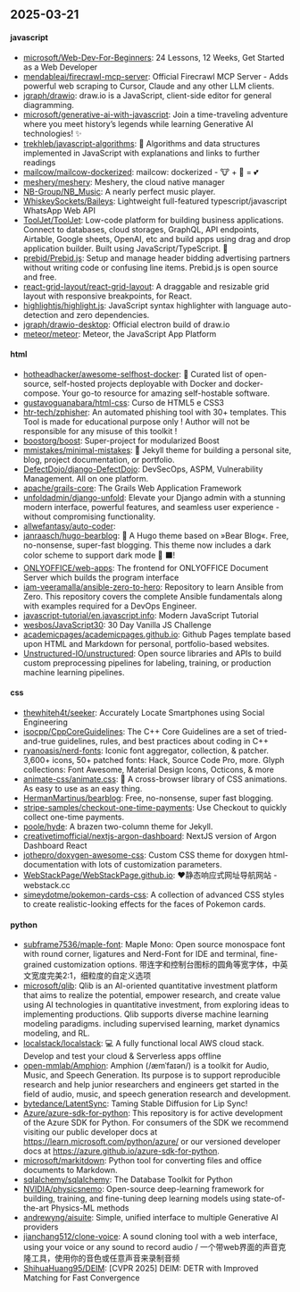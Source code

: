 ## 2025-03-21

#### javascript
* [microsoft/Web-Dev-For-Beginners](https://github.com/microsoft/Web-Dev-For-Beginners): 24 Lessons, 12 Weeks, Get Started as a Web Developer
* [mendableai/firecrawl-mcp-server](https://github.com/mendableai/firecrawl-mcp-server): Official Firecrawl MCP Server - Adds powerful web scraping to Cursor, Claude and any other LLM clients.
* [jgraph/drawio](https://github.com/jgraph/drawio): draw.io is a JavaScript, client-side editor for general diagramming.
* [microsoft/generative-ai-with-javascript](https://github.com/microsoft/generative-ai-with-javascript): Join a time-traveling adventure where you meet history’s legends while learning Generative AI technologies! ✨
* [trekhleb/javascript-algorithms](https://github.com/trekhleb/javascript-algorithms): 📝 Algorithms and data structures implemented in JavaScript with explanations and links to further readings
* [mailcow/mailcow-dockerized](https://github.com/mailcow/mailcow-dockerized): mailcow: dockerized - 🐮 + 🐋 = 💕
* [meshery/meshery](https://github.com/meshery/meshery): Meshery, the cloud native manager
* [NB-Group/NB_Music](https://github.com/NB-Group/NB_Music): A nearly perfect music player.
* [WhiskeySockets/Baileys](https://github.com/WhiskeySockets/Baileys): Lightweight full-featured typescript/javascript WhatsApp Web API
* [ToolJet/ToolJet](https://github.com/ToolJet/ToolJet): Low-code platform for building business applications. Connect to databases, cloud storages, GraphQL, API endpoints, Airtable, Google sheets, OpenAI, etc and build apps using drag and drop application builder. Built using JavaScript/TypeScript. 🚀
* [prebid/Prebid.js](https://github.com/prebid/Prebid.js): Setup and manage header bidding advertising partners without writing code or confusing line items. Prebid.js is open source and free.
* [react-grid-layout/react-grid-layout](https://github.com/react-grid-layout/react-grid-layout): A draggable and resizable grid layout with responsive breakpoints, for React.
* [highlightjs/highlight.js](https://github.com/highlightjs/highlight.js): JavaScript syntax highlighter with language auto-detection and zero dependencies.
* [jgraph/drawio-desktop](https://github.com/jgraph/drawio-desktop): Official electron build of draw.io
* [meteor/meteor](https://github.com/meteor/meteor): Meteor, the JavaScript App Platform

#### html
* [hotheadhacker/awesome-selfhost-docker](https://github.com/hotheadhacker/awesome-selfhost-docker): 🚀 Curated list of open-source, self-hosted projects deployable with Docker and docker-compose. Your go-to resource for amazing self-hostable software.
* [gustavoguanabara/html-css](https://github.com/gustavoguanabara/html-css): Curso de HTML5 e CSS3
* [htr-tech/zphisher](https://github.com/htr-tech/zphisher): An automated phishing tool with 30+ templates. This Tool is made for educational purpose only ! Author will not be responsible for any misuse of this toolkit !
* [boostorg/boost](https://github.com/boostorg/boost): Super-project for modularized Boost
* [mmistakes/minimal-mistakes](https://github.com/mmistakes/minimal-mistakes): 📐 Jekyll theme for building a personal site, blog, project documentation, or portfolio.
* [DefectDojo/django-DefectDojo](https://github.com/DefectDojo/django-DefectDojo): DevSecOps, ASPM, Vulnerability Management. All on one platform.
* [apache/grails-core](https://github.com/apache/grails-core): The Grails Web Application Framework
* [unfoldadmin/django-unfold](https://github.com/unfoldadmin/django-unfold): Elevate your Django admin with a stunning modern interface, powerful features, and seamless user experience - without compromising functionality.
* [allwefantasy/auto-coder](https://github.com/allwefantasy/auto-coder): 
* [janraasch/hugo-bearblog](https://github.com/janraasch/hugo-bearblog): 🧸 A Hugo theme based on »Bear Blog«. Free, no-nonsense, super-fast blogging. This theme now includes a dark color scheme to support dark mode 🦉 ⬛️!
* [ONLYOFFICE/web-apps](https://github.com/ONLYOFFICE/web-apps): The frontend for ONLYOFFICE Document Server which builds the program interface
* [iam-veeramalla/ansible-zero-to-hero](https://github.com/iam-veeramalla/ansible-zero-to-hero): Repository to learn Ansible from Zero. This repository covers the complete Ansible fundamentals along with examples required for a DevOps Engineer.
* [javascript-tutorial/en.javascript.info](https://github.com/javascript-tutorial/en.javascript.info): Modern JavaScript Tutorial
* [wesbos/JavaScript30](https://github.com/wesbos/JavaScript30): 30 Day Vanilla JS Challenge
* [academicpages/academicpages.github.io](https://github.com/academicpages/academicpages.github.io): Github Pages template based upon HTML and Markdown for personal, portfolio-based websites.
* [Unstructured-IO/unstructured](https://github.com/Unstructured-IO/unstructured): Open source libraries and APIs to build custom preprocessing pipelines for labeling, training, or production machine learning pipelines.

#### css
* [thewhiteh4t/seeker](https://github.com/thewhiteh4t/seeker): Accurately Locate Smartphones using Social Engineering
* [isocpp/CppCoreGuidelines](https://github.com/isocpp/CppCoreGuidelines): The C++ Core Guidelines are a set of tried-and-true guidelines, rules, and best practices about coding in C++
* [ryanoasis/nerd-fonts](https://github.com/ryanoasis/nerd-fonts): Iconic font aggregator, collection, & patcher. 3,600+ icons, 50+ patched fonts: Hack, Source Code Pro, more. Glyph collections: Font Awesome, Material Design Icons, Octicons, & more
* [animate-css/animate.css](https://github.com/animate-css/animate.css): 🍿 A cross-browser library of CSS animations. As easy to use as an easy thing.
* [HermanMartinus/bearblog](https://github.com/HermanMartinus/bearblog): Free, no-nonsense, super fast blogging.
* [stripe-samples/checkout-one-time-payments](https://github.com/stripe-samples/checkout-one-time-payments): Use Checkout to quickly collect one-time payments.
* [poole/hyde](https://github.com/poole/hyde): A brazen two-column theme for Jekyll.
* [creativetimofficial/nextjs-argon-dashboard](https://github.com/creativetimofficial/nextjs-argon-dashboard): NextJS version of Argon Dashboard React
* [jothepro/doxygen-awesome-css](https://github.com/jothepro/doxygen-awesome-css): Custom CSS theme for doxygen html-documentation with lots of customization parameters.
* [WebStackPage/WebStackPage.github.io](https://github.com/WebStackPage/WebStackPage.github.io): ❤️静态响应式网址导航网站 - webstack.cc
* [simeydotme/pokemon-cards-css](https://github.com/simeydotme/pokemon-cards-css): A collection of advanced CSS styles to create realistic-looking effects for the faces of Pokemon cards.

#### python
* [subframe7536/maple-font](https://github.com/subframe7536/maple-font): Maple Mono: Open source monospace font with round corner, ligatures and Nerd-Font for IDE and terminal, fine-grained customization options. 带连字和控制台图标的圆角等宽字体，中英文宽度完美2:1，细粒度的自定义选项
* [microsoft/qlib](https://github.com/microsoft/qlib): Qlib is an AI-oriented quantitative investment platform that aims to realize the potential, empower research, and create value using AI technologies in quantitative investment, from exploring ideas to implementing productions. Qlib supports diverse machine learning modeling paradigms. including supervised learning, market dynamics modeling, and RL.
* [localstack/localstack](https://github.com/localstack/localstack): 💻 A fully functional local AWS cloud stack. Develop and test your cloud & Serverless apps offline
* [open-mmlab/Amphion](https://github.com/open-mmlab/Amphion): Amphion (/æmˈfaɪən/) is a toolkit for Audio, Music, and Speech Generation. Its purpose is to support reproducible research and help junior researchers and engineers get started in the field of audio, music, and speech generation research and development.
* [bytedance/LatentSync](https://github.com/bytedance/LatentSync): Taming Stable Diffusion for Lip Sync!
* [Azure/azure-sdk-for-python](https://github.com/Azure/azure-sdk-for-python): This repository is for active development of the Azure SDK for Python. For consumers of the SDK we recommend visiting our public developer docs at https://learn.microsoft.com/python/azure/ or our versioned developer docs at https://azure.github.io/azure-sdk-for-python.
* [microsoft/markitdown](https://github.com/microsoft/markitdown): Python tool for converting files and office documents to Markdown.
* [sqlalchemy/sqlalchemy](https://github.com/sqlalchemy/sqlalchemy): The Database Toolkit for Python
* [NVIDIA/physicsnemo](https://github.com/NVIDIA/physicsnemo): Open-source deep-learning framework for building, training, and fine-tuning deep learning models using state-of-the-art Physics-ML methods
* [andrewyng/aisuite](https://github.com/andrewyng/aisuite): Simple, unified interface to multiple Generative AI providers
* [jianchang512/clone-voice](https://github.com/jianchang512/clone-voice): A sound cloning tool with a web interface, using your voice or any sound to record audio / 一个带web界面的声音克隆工具，使用你的音色或任意声音来录制音频
* [ShihuaHuang95/DEIM](https://github.com/ShihuaHuang95/DEIM): [CVPR 2025] DEIM: DETR with Improved Matching for Fast Convergence
